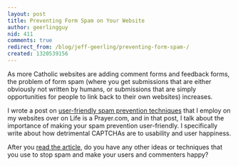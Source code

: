 ```yaml
---
layout: post
title: Preventing Form Spam on Your Website
author: geerlingguy
nid: 411
comments: true
redirect_from: /blog/jeff-geerling/preventing-form-spam-/
created: 1320539156
---
```

As more Catholic websites are adding comment forms and feedback forms, the problem of form spam (where you get submissions that are either obviously not written by humans, or submissions that are simply opportunities for people to link back to their own websites) increases.

I wrote a post on <a href="http://www.lifeisaprayer.com/articles/web-design/2011/preventing-form-spam">user-friendly spam prevention techniques</a> that I employ on my websites over on Life is a Prayer.com, and in that post, I talk about the importance of making your spam prevention user-friendly. I specifically write about how detrimental CAPTCHAs are to usability and user happiness.

After you <a href="http://www.lifeisaprayer.com/articles/web-design/2011/preventing-form-spam">read the article</a>, do you have any other ideas or techniques that you use to stop spam and make your users and commenters happy?
